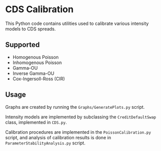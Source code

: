 CDS Calibration
===============

This Python code contains utilities used to calibrate various intensity models to CDS spreads.

Supported
---------

* Homogenous Poisson
* Inhomogenous Poisson
* Gamma-OU
* Inverse Gamma-OU
* Cox-Ingersoll-Ross (CIR)

Usage
-----

Graphs are created by running the `Graphs/GeneratePlots.py` script.  

Intensity models are implemented by subclassing the `CreditDefaultSwap` class, implemented in `CDS.py`.

Calibration procedures are implemented in the `PoissonCalibration.py` script, and analysis of calibration results is done in `ParameterStabilityAnalysis.py` script.  
